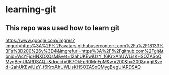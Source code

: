 # learning-git

## This repo was used how to learn git

https://www.google.com/imgres?imgurl=https%3A%2F%2Favatars.githubusercontent.com%2Fu%2F18133%3Fs%3D200%26v%3D4&imgrefurl=https%3A%2F%2Fgithub.com%2Fgit&tbnid=WcYFjdHNXDXQsM&vet=12ahUKEwiUzY_f6KrxAhUWLisKHSOZASoQMygBegUIARDSAQ..i&docid=0K7OkEpR0MqFpM&w=200&h=200&q=git&ved=2ahUKEwiUzY_f6KrxAhUWLisKHSOZASoQMygBegUIARDSAQ


